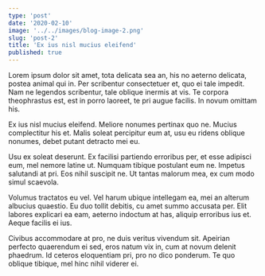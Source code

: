 ```yaml
---
type: 'post'
date: '2020-02-10'
image: '../../images/blog-image-2.png'
slug: 'post-2'
title: 'Ex ius nisl mucius eleifend'
published: true
---
```


Lorem ipsum dolor sit amet, tota delicata sea an, his no aeterno delicata, postea animal qui in. Per scribentur consectetuer et, quo ei tale impedit. Nam ne legendos scribentur, tale oblique inermis at vis. Te corpora theophrastus est, est in porro laoreet, te pri augue facilis. In novum omittam his.

Ex ius nisl mucius eleifend. Meliore nonumes pertinax quo ne. Mucius complectitur his et. Malis soleat percipitur eum at, usu eu ridens oblique nonumes, debet putant detracto mei eu.

Usu ex soleat deserunt. Ex facilisi partiendo erroribus per, et esse adipisci eum, mel nemore latine ut. Numquam tibique postulant eum ne. Impetus salutandi at pri. Eos nihil suscipit ne. Ut tantas malorum mea, ex cum modo simul scaevola.

Volumus tractatos eu vel. Vel harum ubique intellegam ea, mei an alterum albucius quaestio. Eu duo tollit debitis, cu amet summo accusata per. Elit labores explicari ea eam, aeterno indoctum at has, aliquip erroribus ius et. Aeque facilis ei ius.

Civibus accommodare at pro, ne duis veritus vivendum sit. Apeirian perfecto quaerendum ei sed, eros natum vix in, cum at novum delenit phaedrum. Id ceteros eloquentiam pri, pro no dico ponderum. Te quo oblique tibique, mel hinc nihil viderer ei.
